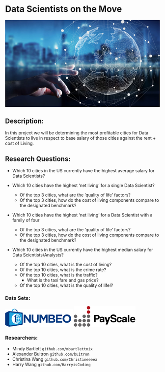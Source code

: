 # Data Scientists on the Move
![data_scientis](./images/ds.jpg)


## Description:
In this project we will be determining the most profitable cities for Data Scientists to live in respect to base salary of those cities against the rent + cost of Living.


## Research Questions:
* Which 10 cities in the US currently have the highest average salary for Data Scientists?
* Which 10 cities have the highest ‘net living’ for a single Data Scientist?
    * Of the top 3 cities, what are the ‘quality of life’ factors?
    * Of the top 3 cities, how do the cost of living components compare to the designated benchmark?
* Which 10 cities have the highest ‘net living’ for a Data Scientist with a family of four
    * Of the top 3 cities, what are the ‘quality of life’ factors?
    * Of the top 3 cities, how do the cost of living components compare to the designated benchmark?

* Which 10 cities in the US currently have the highest median salary for Data Scientists/Analysts?
    * Of the top 10 cities, what is the cost of living?
    * Of the top 10 cities, what is the crime rate?
    * Of the top 10 cities, what is the traffic?
        * What is the taxi fare and gas price?
    * Of the top 10 cities, what is the quality of life!?


### Data Sets:
![numbeo_logo](./images/numbeo.png)
![payscale_logo](./images/payscale.png)


### Researchers:
* Mindy Bartlett `github.com/mbartlettnix`
* Alexander Buitron `github.com/buitron`
* Christina Wang `github.com/Christineeeea`
* Harry Wang `github.com/HarryisCoding`